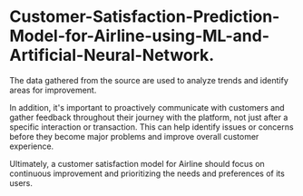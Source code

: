 # Customer-Satisfaction-Prediction-Model-for-Airline-using-ML-and-Artificial-Neural-Network.

The data gathered from the source are used to analyze trends and identify areas for improvement.

In addition, it's important to proactively communicate with customers and gather feedback throughout their journey with the platform, not just after a specific interaction or transaction. This can help identify issues or concerns before they become major problems and improve overall customer experience.

Ultimately, a customer satisfaction model for Airline should focus on continuous improvement and prioritizing the needs and preferences of its users.

